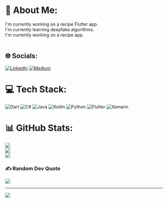 # 💫 About Me:
I'm currently working on a recipe Flutter app.<br>I'm currently learning deepfake algorithms.<br>I'm currently working on a recipe app.<br><br>


## 🌐 Socials:
[![LinkedIn](https://img.shields.io/badge/LinkedIn-%230077B5.svg?logo=linkedin&logoColor=white)](https://linkedin.com/in/https://www.linkedin.com/in/a7dabbagh/) [![Medium](https://img.shields.io/badge/Medium-12100E?logo=medium&logoColor=white)](https://medium.com/@https://medium.com/@a7.dabbagh) 

# 💻 Tech Stack:
![Dart](https://img.shields.io/badge/dart-%230175C2.svg?style=for-the-badge&logo=dart&logoColor=white) ![C#](https://img.shields.io/badge/c%23-%23239120.svg?style=for-the-badge&logo=c-sharp&logoColor=white) ![Java](https://img.shields.io/badge/java-%23ED8B00.svg?style=for-the-badge&logo=java&logoColor=white) ![Kotlin](https://img.shields.io/badge/kotlin-%230095D5.svg?style=for-the-badge&logo=kotlin&logoColor=white) ![Python](https://img.shields.io/badge/python-3670A0?style=for-the-badge&logo=python&logoColor=ffdd54) ![Flutter](https://img.shields.io/badge/Flutter-%2302569B.svg?style=for-the-badge&logo=Flutter&logoColor=white) ![Xamarin](https://img.shields.io/badge/Xamarin-3199DC?style=for-the-badge&logo=xamarin&logoColor=white)
# 📊 GitHub Stats:
![](https://github-readme-stats.vercel.app/api?username=DevDabbagh&theme=dark&hide_border=false&include_all_commits=false&count_private=false)<br/>
![](https://github-readme-streak-stats.herokuapp.com/?user=DevDabbagh&theme=dark&hide_border=false)<br/>
![](https://github-readme-stats.vercel.app/api/top-langs/?username=DevDabbagh&theme=dark&hide_border=false&include_all_commits=false&count_private=false&layout=compact)

### ✍️ Random Dev Quote
![](https://quotes-github-readme.vercel.app/api?type=horizontal&theme=radical)

---
[![](https://visitcount.itsvg.in/api?id=DevDabbagh&icon=0&color=0)](https://visitcount.itsvg.in)

